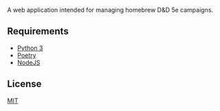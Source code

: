 A web application intended for managing homebrew D&D 5e campaigns.

## Requirements

- [Python 3](https://www.python.org/downloads/)
- [Poetry](https://python-poetry.org/docs/#installation)
- [NodeJS](https://nodejs.org/en)

## License

[MIT](./LICENSE)
